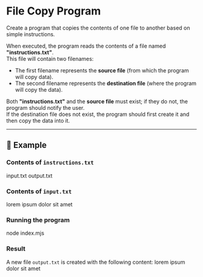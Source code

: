 # File Copy Program


Create a program that copies the contents of one file to another based on simple instructions.

When executed, the program reads the contents of a file named **"instructions.txt"**.  
This file will contain two filenames:
- The first filename represents the **source file** (from which the program will copy data).
- The second filename represents the **destination file** (where the program will copy the data).

Both **"instructions.txt"** and the **source file** must exist; if they do not, the program should notify the user.  
If the destination file does not exist, the program should first create it and then copy the data into it.


---

## 📖 Example

### **Contents of `instructions.txt`**
input.txt output.txt
### **Contents of `input.txt`**
lorem ipsum dolor sit amet

### **Running the program**
node index.mjs

### **Result**
A new file `output.txt` is created with the following content:
lorem ipsum dolor sit amet